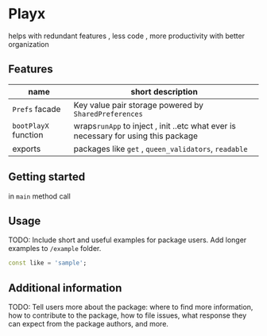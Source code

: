 # Playx

helps with redundant features , less code , more productivity with better organization

## Features

| name                 | short description                                                                  |
| -------------------- | ---------------------------------------------------------------------------------- |
| `Prefs` facade       | Key value pair storage powered by `SharedPreferences`                              |
| `bootPlayX` function | wraps`runApp` to inject , init ..etc what ever is necessary for using this package |
| exports              | packages like `get` , `queen_validators`, `readable`                               |

## Getting started

in `main` method
call

## Usage

TODO: Include short and useful examples for package users. Add longer examples
to `/example` folder.

```dart
const like = 'sample';
```

## Additional information

TODO: Tell users more about the package: where to find more information, how to
contribute to the package, how to file issues, what response they can expect
from the package authors, and more.
